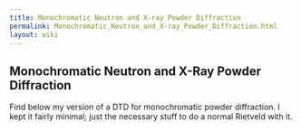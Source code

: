 ```yaml
---
title: Monochromatic Neutron and X-ray Powder Diffraction
permalink: Monochromatic_Neutron_and_X-ray_Powder_Diffraction.html
layout: wiki
---
```


Monochromatic Neutron and X-Ray Powder Diffraction
--------------------------------------------------

Find below my version of a DTD for monochromatic powder diffraction. I
kept it fairly minimal; just the necessary stuff to do a normal Rietveld
with it.

<nxformat file="NXmonopd.xml" tree="yes"></nxformat>
